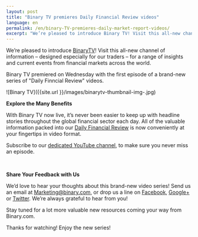 ```yaml
---
layout: post
title: "Binary TV premieres Daily Financial Review videos"
language: en
permalink: /en/binary-TV-premieres-daily-market-report-videos/ 
excerpt: "We’re pleased to introduce Binary TV! Visit this all-new channel of information – designed especially for our traders – for a range of insights and current events from..."  
---
```



We’re pleased to introduce [BinaryTV](https://www.binary.com/?l=EN&utm_source=blog&utm_medium=social&utm_content=EN&utm_campaign=whatsnew)! Visit this all-new channel of information – designed especially for our traders – for a range of insights and current events from financial markets across the world.
 
Binary TV premiered on Wednesday with the first episode of a brand-new series of "Daily Finncial Review" videos.

![Binary TV]({{site.url }}/images/binarytv-thumbnail-img-.jpg)


**Explore the Many Benefits**


With Binary TV now live, it’s never been easier to keep up with headline stories throughout the global financial sector each day. All of the valuable information packed into our [Daily Financial Review](https://blog.binary.com/en/binary-tv/) is now conveniently at your fingertips in video format. 

Subscribe to our [dedicated YouTube channel](https://www.youtube.com/playlist?list=PLVJJAiu3lRjYz1XO_yoyIRxgz5zBlQc-g), to make sure you never miss an episode. 

<br>


**Share Your Feedback with Us**

We’d love to hear your thoughts about this brand-new video series!  Send us an email at [Marketing@binary.com](mailto:marketing@binary.com), or drop us a line on [Facebook](https://www.facebook.com/binarydotcom), [Google+](https://plus.google.com/106251151552682209951) or [Twitter](https://www.twitter.com/Binarydotcom).  We’re always grateful to hear from you! 

Stay tuned for a lot more valuable new resources coming your way from Binary.com. 

Thanks for watching!  Enjoy the new series!






